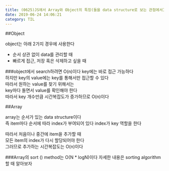 ```yaml
---
title: (0625)JS에서 Array와 Object의 특징(둘을 data structure로 보는 관점에서)
date: 2019-06-24 14:06:21
category: TIL
---
```


##Object

object는 아래 2가지 경우에 사용한다

- 순서 상관 없이 data를 관리할 때
- 빠르게 접근, 저장 혹은 삭제하고 싶을 때

###object에서 search하려면 O(n)이다
key에는 바로 접근 가능하다  
하지만 key의 value에는 key를 통해서만 접근할 수 있다  
따라서 원하는 value를 찾기 위해서는  
key마다 돌면서 value를 확인해야 한다  
따라서 key 개수만큼 시간복잡도가 증가하므로 O(n)이다

##Array

array는 순서가 있는 data structure이다  
즉 item마다 순서에 따라 index가 부여되어 있다
index가 key 역할을 한다  
  
따라서 처음이나 중간에 item을 추가할 때  
모든 item의 index가 다시 할당되어야 한다  
그러므로 추가하는 시간복잡도는 O(n)이다

###Array의 sort () method는 O(N * logN)이다
자세한 내용은 sorting algorithm 할 때 알아보자